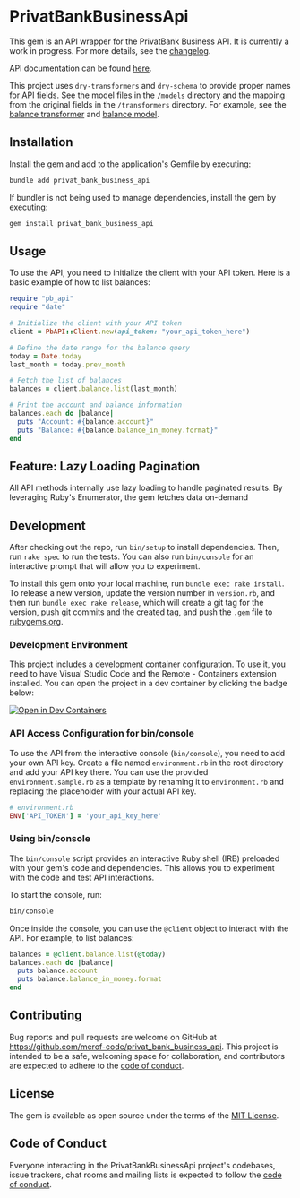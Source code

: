 # PrivatBankBusinessApi

This gem is an API wrapper for the PrivatBank Business API. It is currently a work in progress. For more details, see the [changelog](CHANGELOG.md).

API documentation can be found [here](https://docs.google.com/document/d/e/2PACX-1vTtKvGa3P4E-lDqLg3bHRF6Wi9S7GIjSMFEFxII5qQZBGxuTXs25hQNiUU1hMZQhOyx6BNvIZ1bVKSr/pub).

This project uses `dry-transformers` and `dry-schema` to provide proper names for API fields. See the model files in the `/models` directory and the mapping from the original fields in the `/transformers` directory. For example, see the [balance transformer](lib/pb_api/transformers/balance_transformer.rb) and [balance model](lib/pb_api/models/balance.rb).

## Installation

Install the gem and add to the application's Gemfile by executing:

```bash
bundle add privat_bank_business_api
```

If bundler is not being used to manage dependencies, install the gem by executing:

```bash
gem install privat_bank_business_api
```

## Usage

To use the API, you need to initialize the client with your API token. Here is a basic example of how to list balances:

```ruby
require "pb_api"
require "date"

# Initialize the client with your API token
client = PbAPI::Client.new(api_token: "your_api_token_here")

# Define the date range for the balance query
today = Date.today
last_month = today.prev_month

# Fetch the list of balances
balances = client.balance.list(last_month)

# Print the account and balance information
balances.each do |balance|
  puts "Account: #{balance.account}"
  puts "Balance: #{balance.balance_in_money.format}"
end
```

## Feature: Lazy Loading Pagination

All API methods internally use lazy loading to handle paginated results. By leveraging Ruby's Enumerator, the gem fetches data on-demand

## Development

After checking out the repo, run `bin/setup` to install dependencies. Then, run `rake spec` to run the tests. You can also run `bin/console` for an interactive prompt that will allow you to experiment.

To install this gem onto your local machine, run `bundle exec rake install`. To release a new version, update the version number in `version.rb`, and then run `bundle exec rake release`, which will create a git tag for the version, push git commits and the created tag, and push the `.gem` file to [rubygems.org](https://rubygems.org).

### Development Environment

This project includes a development container configuration. To use it, you need to have Visual Studio Code and the Remote - Containers extension installed. You can open the project in a dev container by clicking the badge below:

[![Open in Dev Containers](https://img.shields.io/static/v1?label=Dev%20Containers&message=Open&color=blue&logo=visualstudiocode)](https://vscode.dev/redirect?url=vscode://ms-vscode-remote.remote-containers/cloneInVolume?url=https://github.com/merof-code/privat_bank_business_api)

### API Access Configuration for bin/console

To use the API from the interactive console (`bin/console`), you need to add your own API key. Create a file named `environment.rb` in the root directory and add your API key there. You can use the provided `environment.sample.rb` as a template by renaming it to `environment.rb` and replacing the placeholder with your actual API key.

```ruby
# environment.rb
ENV['API_TOKEN'] = 'your_api_key_here'
```

### Using bin/console

The `bin/console` script provides an interactive Ruby shell (IRB) preloaded with your gem's code and dependencies. This allows you to experiment with the code and test API interactions.

To start the console, run:

```bash
bin/console
```

Once inside the console, you can use the `@client` object to interact with the API. For example, to list balances:

```ruby
balances = @client.balance.list(@today)
balances.each do |balance|
  puts balance.account
  puts balance.balance_in_money.format
end
```

## Contributing

Bug reports and pull requests are welcome on GitHub at https://github.com/merof-code/privat_bank_business_api. This project is intended to be a safe, welcoming space for collaboration, and contributors are expected to adhere to the [code of conduct](https://github.com/merof-code/privat_bank_business_api/blob/master/CODE_OF_CONDUCT.md).

## License

The gem is available as open source under the terms of the [MIT License](https://opensource.org/licenses/MIT).

## Code of Conduct

Everyone interacting in the PrivatBankBusinessApi project's codebases, issue trackers, chat rooms and mailing lists is expected to follow the [code of conduct](https://github.com/merof-code/privat_bank_business_api/blob/master/CODE_OF_CONDUCT.md).
